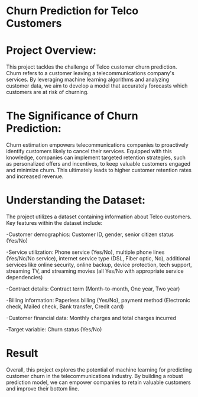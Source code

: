 # Churn Prediction for Telco Customers
# Project Overview:

This project tackles the challenge of Telco customer churn prediction. Churn refers to a customer leaving a telecommunications company's services. By leveraging machine learning algorithms and analyzing customer data, we aim to develop a model that accurately forecasts which customers are at risk of churning.

# The Significance of Churn Prediction:

Churn estimation empowers telecommunications companies to proactively identify customers likely to cancel their services. Equipped with this knowledge, companies can implement targeted retention strategies, such as personalized offers and incentives, to keep valuable customers engaged and minimize churn. This ultimately leads to higher customer retention rates and increased revenue.

# Understanding the Dataset:

The project utilizes a dataset containing information about Telco customers. Key features within the dataset include:

-Customer demographics: Customer ID, gender, senior citizen status (Yes/No)

-Service utilization: Phone service (Yes/No), multiple phone lines (Yes/No/No service), internet service type (DSL, Fiber optic, No), additional services like online security, online backup, device protection, tech support, streaming TV, and streaming movies (all Yes/No with appropriate service dependencies)

-Contract details: Contract term (Month-to-month, One year, Two year)

-Billing information: Paperless billing (Yes/No), payment method (Electronic check, Mailed check, Bank transfer, Credit card)

-Customer financial data: Monthly charges and total charges incurred

-Target variable: Churn status (Yes/No)

# Result
Overall, this project explores the potential of machine learning for predicting customer churn in the telecommunications industry. By building a robust prediction model, we can empower companies to retain valuable customers and improve their bottom line.
